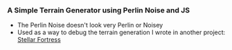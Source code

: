 ### A Simple Terrain Generator using Perlin Noise and JS
 - The Perlin Noise doesn't look very Perlin or Noisey
 - Used as a way to debug the terrain generation I wrote in another project: [Stellar Fortress](github.com/Electro-corp/Stellar-Fortress)
